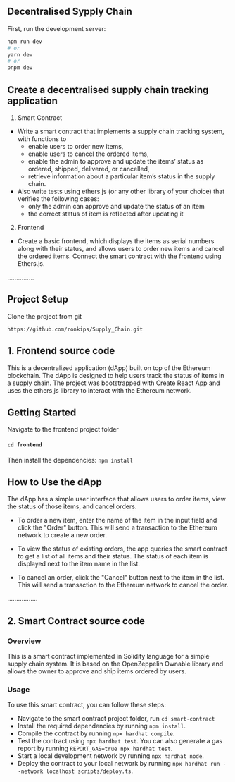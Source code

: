 ## Decentralised Sypply Chain

First, run the development server:

```bash
npm run dev
# or
yarn dev
# or
pnpm dev
```

## Create a decentralised supply chain tracking application

1. Smart Contract

- Write a smart contract that implements a supply chain tracking system, with functions to
  - enable users to order new items,
  - enable users to cancel the ordered items,
  - enable the admin to approve and update the items’ status as ordered, shipped, delivered, or cancelled,
  - retrieve information about a particular item’s status in the supply chain.
- Also write tests using ethers.js (or any other library of your choice) that verifies the following cases:
  - only the admin can approve and update the status of an item
  - the correct status of item is reflected after updating it

2. Frontend

- Create a basic frontend, which displays the items as serial numbers along with their status, and allows users to order new items and cancel the ordered items. Connect the smart contract with the frontend using Ethers.js.

...............

## Project Setup

Clone the project from git

`https://github.com/ronkips/Supply_Chain.git`

## 1. Frontend source code
This is a decentralized application (dApp) built on top of the Ethereum blockchain. The dApp is designed to help users track the status of items in a supply chain. The project was bootstrapped with Create React App and uses the ethers.js library to interact with the Ethereum network.

## Getting Started

Navigate to the frontend project folder

#### `cd frontend`

Then install the dependencies:
`npm install`

## How to Use the dApp

The dApp has a simple user interface that allows users to order items, view the status of those items, and cancel orders.

- To order a new item, enter the name of the item in the input field and click the "Order" button. This will send a transaction to the Ethereum network to create a new order.

- To view the status of existing orders, the app queries the smart contract to get a list of all items and their status. The status of each item is displayed next to the item name in the list.

- To cancel an order, click the "Cancel" button next to the item in the list. This will send a transaction to the Ethereum network to cancel the order.

.................

## 2. Smart Contract source code

### Overview

This is a smart contract implemented in Solidity language for a simple supply chain system. It is based on the OpenZeppelin Ownable library and allows the owner to approve and ship items ordered by users.

### Usage

To use this smart contract, you can follow these steps:

- Navigate to the smart contract project folder, run `cd smart-contract`
- Install the required dependencies by running `npm install`.
- Compile the contract by running `npx hardhat compile`.
- Test the contract using `npx hardhat test`. You can also generate a gas report by running `REPORT_GAS=true npx hardhat test`.
- Start a local development network by running `npx hardhat node`.
- Deploy the contract to your local network by running `npx hardhat run --network localhost scripts/deploy.ts`.
